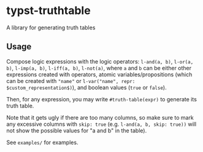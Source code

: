# typst-truthtable
A library for generating truth tables

## Usage

Compose logic expressions with the logic operators: `l-and(a, b)`, `l-or(a, b)`,
`l-imp(a, b)`, `l-iff(a, b)`, `l-not(a)`, where `a` and `b` can be either
other expressions created with operators, atomic variables/propositions
(which can be created with `"name"` or
`l-var("name", repr: $custom_representation$)`), and boolean values
(`true` or `false`).

Then, for any expression, you may write `#truth-table(expr)` to generate its
truth table.

Note that it gets ugly if there are too many columns, so make sure to mark any
excessive columns with `skip: true` (e.g. `l-and(a, b, skip: true))` will not show
the possible values for "a and b" in the table).

See `examples/` for examples.
